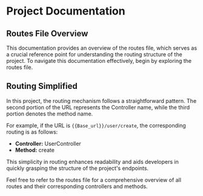 # Project Documentation

## Routes File Overview

This documentation provides an overview of the routes file, which serves as a crucial reference point for understanding the routing structure of the project. To navigate this documentation effectively, begin by exploring the routes file.

## Routing Simplified

In this project, the routing mechanism follows a straightforward pattern. The second portion of the URL represents the Controller name, while the third portion denotes the method name.

For example, if the URL is `{{Base_url}}/user/create`, the corresponding routing is as follows:

- **Controller:** UserController
- **Method:** create

This simplicity in routing enhances readability and aids developers in quickly grasping the structure of the project's endpoints.

Feel free to refer to the routes file for a comprehensive overview of all routes and their corresponding controllers and methods.
